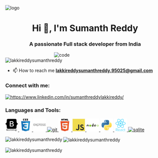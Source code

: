 ![logo](https://bs-uploads.toptal.io/blackfish-uploads/components/blog_post_page/content/cover_image_file/cover_image/1276648/regular_1708x683_staging.toptal.net_react_react-seo-best-practices-ed6f6c2c1a89dcf71c9f845c32edb9c1-7c9b1683bdbb4db5bfa6dfee97e91d6c.png)
<h1 align="center">Hi 👋, I'm Sumanth Reddy</h1>
<h3 align="center">A passionate Full stack developer from India</h3>
<img alt="code" width="350" align="right" src="https://user-images.githubusercontent.com/55389276/140866485-8fb1c876-9a8f-4d6a-98dc-08c4981eaf70.gif" />
<p align="left"> <img src="https://komarev.com/ghpvc/?username=lakkireddysumanthreddy&label=Profile%20views&color=0e75b6&style=flat" alt="lakkireddysumanthreddy" /> </p>

- 📫 How to reach me **lakkireddysumanthreddy.95025@gmail.com**

<h3 align="left">Connect with me:</h3>
<p align="left">
<a href="https://linkedin.com/in/https://www.linkedin.com/in/sumanthreddylakkireddy/" target="blank"><img align="center" src="https://raw.githubusercontent.com/rahuldkjain/github-profile-readme-generator/master/src/images/icons/Social/linked-in-alt.svg" alt="https://www.linkedin.com/in/sumanthreddylakkireddy/" height="30" width="40" /></a>
</p>

<h3 align="left">Languages and Tools:</h3>
<p align="left"> <a href="https://getbootstrap.com" target="_blank" rel="noreferrer"> <img src="https://raw.githubusercontent.com/devicons/devicon/master/icons/bootstrap/bootstrap-plain-wordmark.svg" alt="bootstrap" width="40" height="40"/> </a> <a href="https://www.w3schools.com/css/" target="_blank" rel="noreferrer"> <img src="https://raw.githubusercontent.com/devicons/devicon/master/icons/css3/css3-original-wordmark.svg" alt="css3" width="40" height="40"/> </a> <a href="https://expressjs.com" target="_blank" rel="noreferrer"> <img src="https://raw.githubusercontent.com/devicons/devicon/master/icons/express/express-original-wordmark.svg" alt="express" width="40" height="40"/> </a> <a href="https://git-scm.com/" target="_blank" rel="noreferrer"> <img src="https://www.vectorlogo.zone/logos/git-scm/git-scm-icon.svg" alt="git" width="40" height="40"/> </a> <a href="https://www.w3.org/html/" target="_blank" rel="noreferrer"> <img src="https://raw.githubusercontent.com/devicons/devicon/master/icons/html5/html5-original-wordmark.svg" alt="html5" width="40" height="40"/> </a> <a href="https://developer.mozilla.org/en-US/docs/Web/JavaScript" target="_blank" rel="noreferrer"> <img src="https://raw.githubusercontent.com/devicons/devicon/master/icons/javascript/javascript-original.svg" alt="javascript" width="40" height="40"/> </a> <a href="https://nodejs.org" target="_blank" rel="noreferrer"> <img src="https://raw.githubusercontent.com/devicons/devicon/master/icons/nodejs/nodejs-original-wordmark.svg" alt="nodejs" width="40" height="40"/> </a> <a href="https://www.python.org" target="_blank" rel="noreferrer"> <img src="https://raw.githubusercontent.com/devicons/devicon/master/icons/python/python-original.svg" alt="python" width="40" height="40"/> </a> <a href="https://reactjs.org/" target="_blank" rel="noreferrer"> <img src="https://raw.githubusercontent.com/devicons/devicon/master/icons/react/react-original-wordmark.svg" alt="react" width="40" height="40"/> </a> <a href="https://www.sqlite.org/" target="_blank" rel="noreferrer"> <img src="https://www.vectorlogo.zone/logos/sqlite/sqlite-icon.svg" alt="sqlite" width="40" height="40"/> </a> </p>

<p><img align="left" src="https://github-readme-stats.vercel.app/api/top-langs?username=lakkireddysumanthreddy&show_icons=true&locale=en&layout=compact" alt="lakkireddysumanthreddy" /></p>

<p>&nbsp;<img align="center" src="https://github-readme-stats.vercel.app/api?username=lakkireddysumanthreddy&show_icons=true&locale=en" alt="lakkireddysumanthreddy" /></p>

<p><img align="center" src="https://github-readme-streak-stats.herokuapp.com/?user=lakkireddysumanthreddy&" alt="lakkireddysumanthreddy" /></p>
